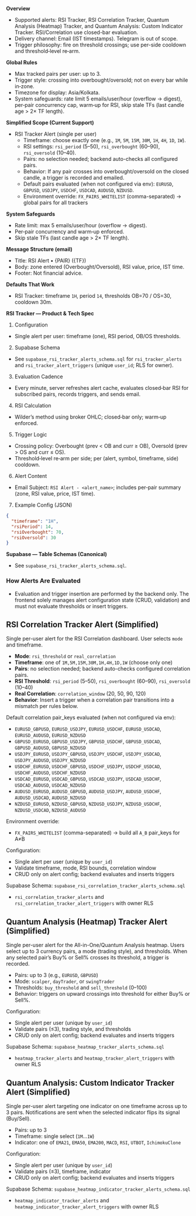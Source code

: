**Overview**
- Supported alerts: RSI Tracker, RSI Correlation Tracker, Quantum Analysis (Heatmap) Tracker, and Quantum Analysis: Custom Indicator Tracker. RSI/Correlation use closed-bar evaluation.
- Delivery channel: Email (IST timestamps). Telegram is out of scope.
- Trigger philosophy: fire on threshold crossings; use per-side cooldown and threshold‑level re‑arm.

**Global Rules**
- Max tracked pairs per user: up to 3.
- Trigger style: crossing into overbought/oversold; not on every bar while in‑zone.
- Timezone for display: Asia/Kolkata.
- System safeguards: rate limit 5 emails/user/hour (overflow → digest), per‑pair concurrency cap, warm‑up for RSI, skip stale TFs (last candle age > 2× TF length).

**Simplified Scope (Current Support)**
- RSI Tracker Alert (single per user)
  - Timeframe: choose exactly one (e.g., `1M`, `5M`, `15M`, `30M`, `1H`, `4H`, `1D`, `1W`).
  - RSI settings: `rsi_period` (5–50), `rsi_overbought` (60–90), `rsi_oversold` (10–40).
  - Pairs: no selection needed; backend auto-checks all configured pairs.
  - Behavior: If any pair crosses into overbought/oversold on the closed candle, a trigger is recorded and emailed.
  - Default pairs evaluated (when not configured via env): `EURUSD`, `GBPUSD`, `USDJPY`, `USDCHF`, `USDCAD`, `AUDUSD`, `NZDUSD`.
  - Environment override: `FX_PAIRS_WHITELIST` (comma-separated) → global pairs for all trackers

**System Safeguards**
- Rate limit: max 5 emails/user/hour (overflow → digest).
- Per‑pair concurrency and warm‑up enforced.
- Skip stale TFs (last candle age > 2× TF length).

**Message Structure (email)**
- Title: RSI Alert • {PAIR} ({TF})
- Body: zone entered (Overbought/Oversold), RSI value, price, IST time.
- Footer: Not financial advice.

**Defaults That Work**
- RSI Tracker: timeframe `1H`, period `14`, thresholds OB=70 / OS=30, cooldown 30m.

**RSI Tracker — Product & Tech Spec**
1) Configuration
  - Single alert per user: timeframe (one), RSI period, OB/OS thresholds.
2) Supabase Schema
  - See `supabase_rsi_tracker_alerts_schema.sql` for `rsi_tracker_alerts` and `rsi_tracker_alert_triggers` (unique `user_id`; RLS for owner).
3) Evaluation Cadence
  - Every minute, server refreshes alert cache, evaluates closed‑bar RSI for subscribed pairs, records triggers, and sends email.
4) RSI Calculation
  - Wilder’s method using broker OHLC; closed‑bar only; warm‑up enforced.
5) Trigger Logic
  - Crossing policy: Overbought (prev < OB and curr ≥ OB), Oversold (prev > OS and curr ≤ OS).
  - Threshold‑level re‑arm per side; per (alert, symbol, timeframe, side) cooldown.
6) Alert Content
  - Email Subject: `RSI Alert - <alert_name>`; includes per‑pair summary (zone, RSI value, price, IST time).
7) Example Config (JSON)
```json
{
  "timeframe": "1H",
  "rsiPeriod": 14,
  "rsiOverbought": 70,
  "rsiOversold": 30
}
```

**Supabase — Table Schemas (Canonical)**
- See `supabase_rsi_tracker_alerts_schema.sql`.

### How Alerts Are Evaluated

- Evaluation and trigger insertion are performed by the backend only. The frontend solely manages alert configuration state (CRUD, validation) and must not evaluate thresholds or insert triggers.

## RSI Correlation Tracker Alert (Simplified)

Single per-user alert for the RSI Correlation dashboard. User selects `mode` and timeframe.

- **Mode**: `rsi_threshold` or `real_correlation`
- **Timeframe**: one of `1M,5M,15M,30M,1H,4H,1D,1W` (choose only one)
- **Pairs**: no selection needed; backend auto-checks configured correlation pairs.
- **RSI Threshold**: `rsi_period` (5–50), `rsi_overbought` (60–90), `rsi_oversold` (10–40)
- **Real Correlation**: `correlation_window` (20, 50, 90, 120)
- **Behavior**: Insert a trigger when a correlation pair transitions into a mismatch per rules below.
  
Default correlation pair_keys evaluated (when not configured via env):

- `EURUSD_GBPUSD`, `EURUSD_USDJPY`, `EURUSD_USDCHF`, `EURUSD_USDCAD`, `EURUSD_AUDUSD`, `EURUSD_NZDUSD`
- `GBPUSD_EURUSD`, `GBPUSD_USDJPY`, `GBPUSD_USDCHF`, `GBPUSD_USDCAD`, `GBPUSD_AUDUSD`, `GBPUSD_NZDUSD`
- `USDJPY_EURUSD`, `USDJPY_GBPUSD`, `USDJPY_USDCHF`, `USDJPY_USDCAD`, `USDJPY_AUDUSD`, `USDJPY_NZDUSD`
- `USDCHF_EURUSD`, `USDCHF_GBPUSD`, `USDCHF_USDJPY`, `USDCHF_USDCAD`, `USDCHF_AUDUSD`, `USDCHF_NZDUSD`
- `USDCAD_EURUSD`, `USDCAD_GBPUSD`, `USDCAD_USDJPY`, `USDCAD_USDCHF`, `USDCAD_AUDUSD`, `USDCAD_NZDUSD`
- `AUDUSD_EURUSD`, `AUDUSD_GBPUSD`, `AUDUSD_USDJPY`, `AUDUSD_USDCHF`, `AUDUSD_USDCAD`, `AUDUSD_NZDUSD`
- `NZDUSD_EURUSD`, `NZDUSD_GBPUSD`, `NZDUSD_USDJPY`, `NZDUSD_USDCHF`, `NZDUSD_USDCAD`, `NZDUSD_AUDUSD`

Environment override:
- `FX_PAIRS_WHITELIST` (comma-separated) → build all `A_B` pair_keys for A≠B

Configuration:
- Single alert per user (unique by `user_id`)
- Validate timeframe, mode, RSI bounds, correlation window
- CRUD only on alert config; backend evaluates and inserts triggers

Supabase Schema: `supabase_rsi_correlation_tracker_alerts_schema.sql`
- `rsi_correlation_tracker_alerts` and `rsi_correlation_tracker_alert_triggers` with owner RLS

## Quantum Analysis (Heatmap) Tracker Alert (Simplified)

Single per-user alert for the All-in-One/Quantum Analysis heatmap. Users select up to 3 currency pairs, a mode (trading style), and thresholds. When any selected pair’s Buy% or Sell% crosses its threshold, a trigger is recorded.

- Pairs: up to 3 (e.g., `EURUSD`, `GBPUSD`)
- Mode: `scalper`, `dayTrader`, or `swingTrader`
- Thresholds: `buy_threshold` and `sell_threshold` (0–100)
- Behavior: triggers on upward crossings into threshold for either Buy% or Sell%.

Configuration:
- Single alert per user (unique by `user_id`)
- Validate pairs (≤3), trading style, and thresholds
- CRUD only on alert config; backend evaluates and inserts triggers

Supabase Schema: `supabase_heatmap_tracker_alerts_schema.sql`
- `heatmap_tracker_alerts` and `heatmap_tracker_alert_triggers` with owner RLS

## Quantum Analysis: Custom Indicator Tracker Alert (Simplified)

Single per-user alert targeting one indicator on one timeframe across up to 3 pairs. Notifications are sent when the selected indicator flips its signal (Buy/Sell).

- Pairs: up to 3
- Timeframe: single select (`1M`…`1W`)
- Indicator: one of `EMA21`, `EMA50`, `EMA200`, `MACD`, `RSI`, `UTBOT`, `IchimokuClone`

Configuration:
- Single alert per user (unique by `user_id`)
- Validate pairs (≤3), timeframe, indicator
- CRUD only on alert config; backend evaluates and inserts triggers

Supabase Schema: `supabase_heatmap_indicator_tracker_alerts_schema.sql`
- `heatmap_indicator_tracker_alerts` and `heatmap_indicator_tracker_alert_triggers` with owner RLS

 
